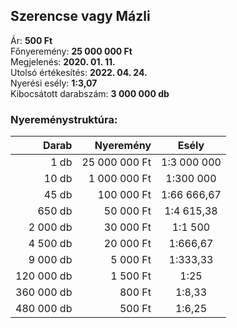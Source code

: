 ## Szerencse vagy Mázli

Ár: **500 Ft**<br/>
Főnyeremény: **25 000 000 Ft**<br/>
Megjelenés: **2020. 01. 11.**<br/>
Utolsó értékesítés: **2022. 04. 24.**<br/>
Nyerési esély: **1:3,07**<br/>
Kibocsátott darabszám: **3 000 000 db**<br/>

### Nyereménystruktúra:
Darab|Nyeremény|Esély
---:|---:|:---:
1 db|25 000 000 Ft|1:3 000 000
10 db|1 000 000 Ft|1:300 000
45 db|100 000 Ft|1:66 666,67
650 db|50 000 Ft|1:4 615,38
2 000 db|30 000 Ft|1:1 500
4 500 db|20 000 Ft|1:666,67
9 000 db|5 000 Ft|1:333,33
120 000 db|1 500 Ft|1:25
360 000 db|800 Ft|1:8,33
480 000 db|500 Ft|1:6,25

